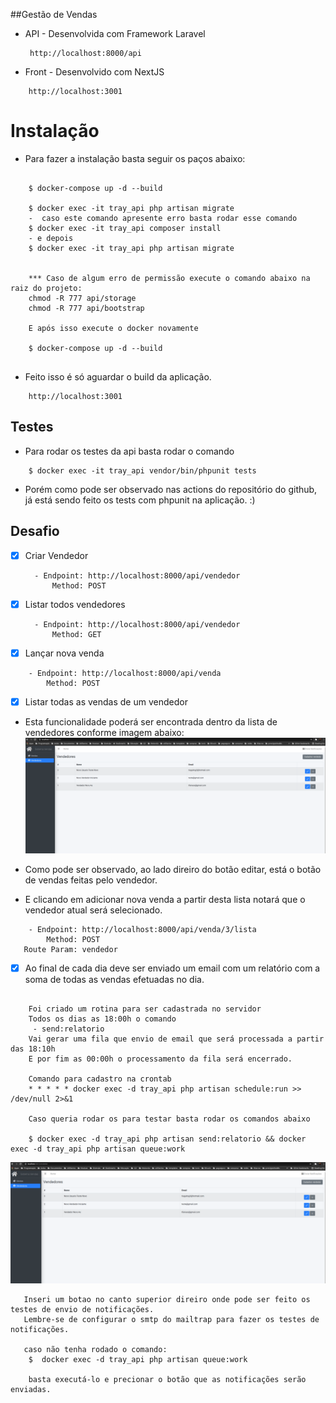 ##Gestão de Vendas

- API - Desenvolvida com Framework Laravel 
   ```
    http://localhost:8000/api
  ```
- Front - Desenvolvido com NextJS
```
    http://localhost:3001
  ```

# Instalação
- Para fazer a instalação basta seguir os paços abaixo:
```
    
    $ docker-compose up -d --build
    
    $ docker exec -it tray_api php artisan migrate
    -  caso este comando apresente erro basta rodar esse comando
    $ docker exec -it tray_api composer install
    - e depois 
    $ docker exec -it tray_api php artisan migrate
    
    
    *** Caso de algum erro de permissão execute o comando abaixo na raiz do projeto:
    chmod -R 777 api/storage
    chmod -R 777 api/bootstrap
  
    E após isso execute o docker novamente
    
    $ docker-compose up -d --build
    
  ```
- Feito isso é só aguardar o build da aplicação.
```
    http://localhost:3001
  ```

## Testes
- Para rodar os testes da api basta rodar o comando 

```
    $ docker exec -it tray_api vendor/bin/phpunit tests
```
- Porém como pode ser observado nas actions do repositório do github, já está sendo feito os tests com phpunit 
na aplicação. :)

## Desafio

- [x] Criar Vendedor
  ```
    - Endpoint: http://localhost:8000/api/vendedor
        Method: POST
  ```
- [x] Listar todos vendedores

  ```
    - Endpoint: http://localhost:8000/api/vendedor
        Method: GET
  ```

- [x] Lançar nova venda

```
    - Endpoint: http://localhost:8000/api/venda
        Method: POST
```

- [x] Listar todas as vendas de um vendedor
- Esta funcionalidade poderá ser encontrada dentro da lista de vendedores conforme imagem abaixo:
  ![Alt text](docs/front.png?raw=true "Title")
- Como pode ser observado, ao lado direiro do botão editar, está o botão de vendas feitas pelo vendedor.

- E clicando em adicionar nova venda a partir desta lista notará que o vendedor atual será selecionado.
```
    - Endpoint: http://localhost:8000/api/venda/3/lista
        Method: POST
   Route Param: vendedor
```



- [x] Ao final de cada dia deve ser enviado um email com um relatório com a soma de
      todas as vendas efetuadas no dia.


```
    
    Foi criado um rotina para ser cadastrada no servidor
    Todos os dias as 18:00h o comando
     - send:relatorio
    Vai gerar uma fila que envio de email que será processada a partir das 18:10h
    E por fim as 00:00h o processamento da fila será encerrado.

    Comando para cadastro na crontab
    * * * * * docker exec -d tray_api php artisan schedule:run >> /dev/null 2>&1

    Caso queria rodar os para testar basta rodar os comandos abaixo

    $ docker exec -d tray_api php artisan send:relatorio && docker exec -d tray_api php artisan queue:work

```

![Alt text](docs/front.png?raw=true "Title")

```
   Inseri um botao no canto superior direiro onde pode ser feito os testes de envio de notificações.
   Lembre-se de configurar o smtp do mailtrap para fazer os testes de notificações.
   
   caso não tenha rodado o comando:
    $  docker exec -d tray_api php artisan queue:work
    
    basta executá-lo e precionar o botão que as notificações serão enviadas.
```

